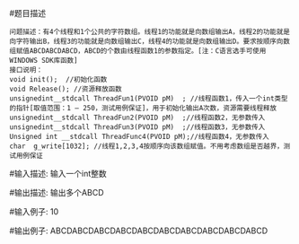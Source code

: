 #题目描述

    问题描述：有4个线程和1个公共的字符数组。线程1的功能就是向数组输出A，线程2的功能就是向字符输出B，线程3的功能就是向数组输出C，线程4的功能就是向数组输出D。要求按顺序向数组赋值ABCDABCDABCD，ABCD的个数由线程函数1的参数指定。[注：C语言选手可使用WINDOWS SDK库函数]
    接口说明：
    void init();  //初始化函数
    void Release(); //资源释放函数
    unsignedint__stdcall ThreadFun1(PVOID pM)  ; //线程函数1，传入一个int类型的指针[取值范围：1 – 250，测试用例保证]，用于初始化输出A次数，资源需要线程释放
    unsignedint__stdcall ThreadFun2(PVOID pM)  ;//线程函数2，无参数传入
    unsignedint__stdcall ThreadFun3(PVOID pM)  ;//线程函数3，无参数传入
    Unsigned int __stdcall ThreadFunc4(PVOID pM);//线程函数4，无参数传入
    char  g_write[1032]; //线程1,2,3,4按顺序向该数组赋值。不用考虑数组是否越界，测试用例保证

#输入描述:
    输入一个int整数


#输出描述:
    输出多个ABCD

#输入例子:
    10

#输出例子:
    ABCDABCDABCDABCDABCDABCDABCDABCDABCDABCD